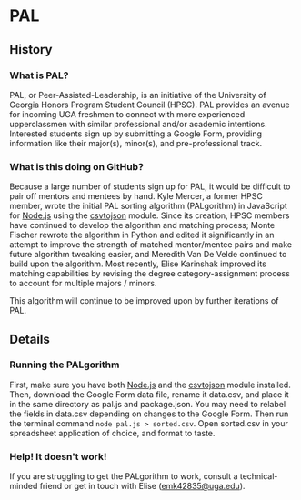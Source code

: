 # PAL
## History
### What is PAL?
PAL, or Peer-Assisted-Leadership, is an initiative of the University of Georgia Honors Program Student Council (HPSC). PAL provides an avenue for incoming UGA freshmen to connect with more experienced upperclassmen with similar professional and/or academic intentions. Interested students sign up by submitting a Google Form, providing information like their major(s), minor(s), and pre-professional track.

### What is this doing on GitHub?
Because a large number of students sign up for PAL, it would be difficult to pair off mentors and mentees by hand. Kyle Mercer, a former HPSC member, wrote the initial PAL sorting algorithm (PALgorithm) in JavaScript for [Node.js](https://nodejs.org/en/) using the [csvtojson](https://www.npmjs.com/package/csvtojson) module. Since its creation, HPSC members have continued to develop the algorithm and matching process; Monte Fischer rewrote the algorithm in Python and edited it significantly in an attempt to improve the strength of matched mentor/mentee pairs and make future algorithm tweaking easier, and Meredith Van De Velde continued to build upon the algorithm. Most recently, Elise Karinshak improved its matching capabilities by revising the degree category-assignment process to account for multiple majors / minors. 

This algorithm will continue to be improved upon by further iterations of PAL.

## Details
### Running the PALgorithm
First, make sure you have both [Node.js](https://nodejs.org/en/) and the [csvtojson](https://www.npmjs.com/package/csvtojson) module installed. Then, download the Google Form data file, rename it data.csv, and place it in the same directory as pal.js and package.json. You may need to relabel the fields in data.csv depending on changes to the Google Form. Then run the terminal command `node pal.js > sorted.csv`. Open sorted.csv in your spreadsheet application of choice, and format to taste.
### Help! It doesn't work!
If you are struggling to get the PALgorithm to work, consult a technical-minded friend or get in touch with Elise (emk42835@uga.edu).
